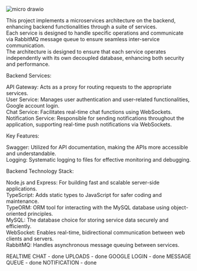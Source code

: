 ![micro drawio](https://github.com/ngocphucnguyen256/nodejs-microservices-admin-panel/assets/69982260/2ad3ab84-3fbe-46e6-9c32-c19c143a83de)

This project implements a microservices architecture on the backend, enhancing backend functionalities through a suite of services.</br>
Each service is designed to handle specific operations and communicate via RabbitMQ message queue to ensure seamless inter-service communication.</br>
The architecture is designed to ensure that each service operates independently with its own decoupled database, enhancing both security and performance.

Backend Services:

API Gateway: Acts as a proxy for routing requests to the appropriate services.</br>
User Service: Manages user authentication and user-related functionalities, Google account login. </br>
Chat Service: Facilitates real-time chat functions using WebSockets.</br>
Notification Service: Responsible for sending notifications throughout the application, supporting real-time push notifications via WebSockets.

Key Features:

Swagger: Utilized for API documentation, making the APIs more accessible and understandable.</br>
Logging: Systematic logging to files for effective monitoring and debugging.</br>

Backend Technology Stack:

Node.js and Express: For building fast and scalable server-side applications.</br>
TypeScript: Adds static types to JavaScript for safer coding and maintenance.</br>
TypeORM: ORM tool for interacting with the MySQL database using object-oriented principles.</br>
MySQL: The database choice for storing service data securely and efficiently.</br>
WebSocket: Enables real-time, bidirectional communication between web clients and servers.</br>
RabbitMQ: Handles asynchronous message queuing between services.

REALTIME CHAT - done
UPLOADS - done
GOOGLE LOGIN - done
MESSAGE QUEUE - done
NOTIFICATION - done
